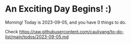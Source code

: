 # An Exciting Day Begins! :)

Morning! Today is 2023-09-05, and you have 0 things to do.

Check https://raw.githubusercontent.com/cauliyang/to-do-list/main/todos/2023-09-05.md